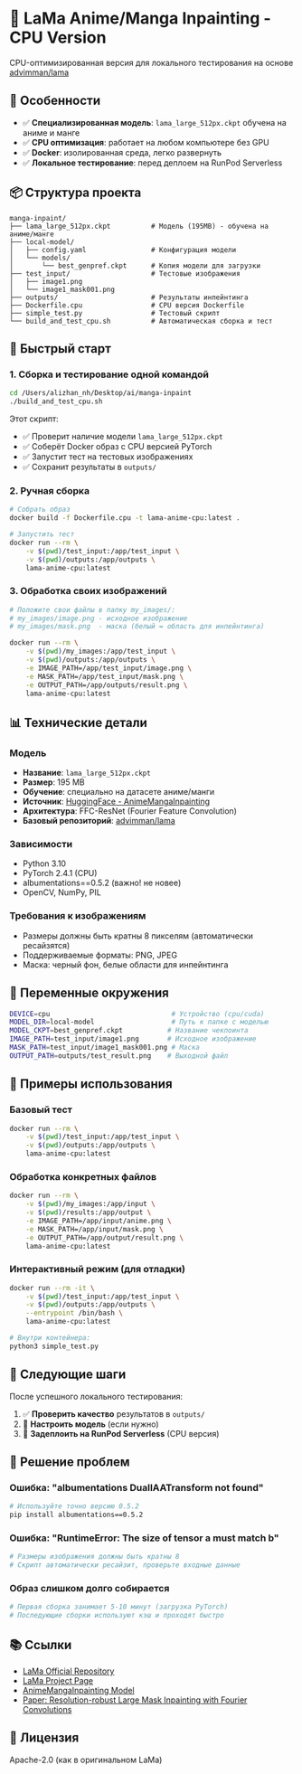 # 🦙 LaMa Anime/Manga Inpainting - CPU Version

CPU-оптимизированная версия для локального тестирования на основе [advimman/lama](https://github.com/advimman/lama)

## 🎯 Особенности

- ✅ **Специализированная модель**: `lama_large_512px.ckpt` обучена на аниме и манге
- ✅ **CPU оптимизация**: работает на любом компьютере без GPU
- ✅ **Docker**: изолированная среда, легко развернуть
- ✅ **Локальное тестирование**: перед деплоем на RunPod Serverless

## 📦 Структура проекта

```
manga-inpaint/
├── lama_large_512px.ckpt          # Модель (195MB) - обучена на аниме/манге
├── local-model/
│   ├── config.yaml                # Конфигурация модели
│   └── models/
│       └── best_genpref.ckpt      # Копия модели для загрузки
├── test_input/                    # Тестовые изображения
│   ├── image1.png
│   └── image1_mask001.png
├── outputs/                       # Результаты инпейнтинга
├── Dockerfile.cpu                 # CPU версия Dockerfile
├── simple_test.py                 # Тестовый скрипт
└── build_and_test_cpu.sh          # Автоматическая сборка и тест
```

## 🚀 Быстрый старт

### 1. Сборка и тестирование одной командой

```bash
cd /Users/alizhan_nh/Desktop/ai/manga-inpaint
./build_and_test_cpu.sh
```

Этот скрипт:
- ✅ Проверит наличие модели `lama_large_512px.ckpt`
- ✅ Соберёт Docker образ с CPU версией PyTorch
- ✅ Запустит тест на тестовых изображениях
- ✅ Сохранит результаты в `outputs/`

### 2. Ручная сборка

```bash
# Собрать образ
docker build -f Dockerfile.cpu -t lama-anime-cpu:latest .

# Запустить тест
docker run --rm \
    -v $(pwd)/test_input:/app/test_input \
    -v $(pwd)/outputs:/app/outputs \
    lama-anime-cpu:latest
```

### 3. Обработка своих изображений

```bash
# Положите свои файлы в папку my_images/:
# my_images/image.png - исходное изображение
# my_images/mask.png  - маска (белый = область для инпейнтинга)

docker run --rm \
    -v $(pwd)/my_images:/app/test_input \
    -v $(pwd)/outputs:/app/outputs \
    -e IMAGE_PATH=/app/test_input/image.png \
    -e MASK_PATH=/app/test_input/mask.png \
    -e OUTPUT_PATH=/app/outputs/result.png \
    lama-anime-cpu:latest
```

## 📊 Технические детали

### Модель
- **Название**: `lama_large_512px.ckpt`
- **Размер**: 195 MB
- **Обучение**: специально на датасете аниме/манги
- **Источник**: [HuggingFace - AnimeMangaInpainting](https://huggingface.co/dreMaz/AnimeMangaInpainting)
- **Архитектура**: FFC-ResNet (Fourier Feature Convolution)
- **Базовый репозиторий**: [advimman/lama](https://github.com/advimman/lama)

### Зависимости
- Python 3.10
- PyTorch 2.4.1 (CPU)
- albumentations==0.5.2 (важно! не новее)
- OpenCV, NumPy, PIL

### Требования к изображениям
- Размеры должны быть кратны 8 пикселям (автоматически ресайзятся)
- Поддерживаемые форматы: PNG, JPEG
- Маска: черный фон, белые области для инпейнтинга

## 🔧 Переменные окружения

```bash
DEVICE=cpu                              # Устройство (cpu/cuda)
MODEL_DIR=local-model                   # Путь к папке с моделью
MODEL_CKPT=best_genpref.ckpt           # Название чекпоинта
IMAGE_PATH=test_input/image1.png       # Исходное изображение
MASK_PATH=test_input/image1_mask001.png # Маска
OUTPUT_PATH=outputs/test_result.png    # Выходной файл
```

## 📝 Примеры использования

### Базовый тест
```bash
docker run --rm \
    -v $(pwd)/test_input:/app/test_input \
    -v $(pwd)/outputs:/app/outputs \
    lama-anime-cpu:latest
```

### Обработка конкретных файлов
```bash
docker run --rm \
    -v $(pwd)/my_images:/app/input \
    -v $(pwd)/results:/app/output \
    -e IMAGE_PATH=/app/input/anime.png \
    -e MASK_PATH=/app/input/mask.png \
    -e OUTPUT_PATH=/app/output/result.png \
    lama-anime-cpu:latest
```

### Интерактивный режим (для отладки)
```bash
docker run --rm -it \
    -v $(pwd)/test_input:/app/test_input \
    -v $(pwd)/outputs:/app/outputs \
    --entrypoint /bin/bash \
    lama-anime-cpu:latest

# Внутри контейнера:
python3 simple_test.py
```

## 🎯 Следующие шаги

После успешного локального тестирования:

1. ✅ **Проверить качество** результатов в `outputs/`
2. 🔄 **Настроить модель** (если нужно)
3. 🚀 **Задеплоить на RunPod Serverless** (CPU версия)

## 🐛 Решение проблем

### Ошибка: "albumentations DualIAATransform not found"
```bash
# Используйте точно версию 0.5.2
pip install albumentations==0.5.2
```

### Ошибка: "RuntimeError: The size of tensor a must match b"
```bash
# Размеры изображения должны быть кратны 8
# Скрипт автоматически ресайзит, проверьте входные данные
```

### Образ слишком долго собирается
```bash
# Первая сборка занимает 5-10 минут (загрузка PyTorch)
# Последующие сборки используют кэш и проходят быстро
```

## 📚 Ссылки

- [LaMa Official Repository](https://github.com/advimman/lama)
- [LaMa Project Page](https://advimman.github.io/lama-project/)
- [AnimeMangaInpainting Model](https://huggingface.co/dreMaz/AnimeMangaInpainting)
- [Paper: Resolution-robust Large Mask Inpainting with Fourier Convolutions](https://arxiv.org/abs/2109.07161)

## 📄 Лицензия

Apache-2.0 (как в оригинальном LaMa)

